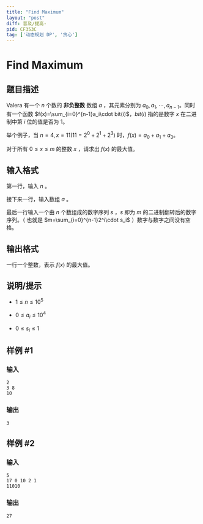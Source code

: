 ```yaml
---
title: "Find Maximum"
layout: "post"
diff: 普及/提高-
pid: CF353C
tag: ['动态规划 DP', '贪心']
---
```


# Find Maximum

## 题目描述

Valera 有一个 $n$ 个数的 **非负整数** 数组 $a$ ，其元素分别为 $a_0,a_1,\cdots,a_{n-1}$。同时有一个函数 $f(x)=\sum_{i=0}^{n-1}a_i\cdot bit(i)$，$bit(i)$ 指的是数字 $x$ 在二进制中第 $i$ 位的值是否为 1。

举个例子，当 $n=4,x=11(11=2^0+2^1+2^3)$ 时，$f(x)=a_0+a_1+a_3$。

对于所有 $0\le x \le m$ 的整数 $x$ ，请求出 $f(x)$ 的最大值。

## 输入格式

第一行，输入 $n$ 。

接下来一行，输入数组 $a$ 。

最后一行输入一个由 $n$ 个数组成的数字序列 $s$ ，$s$ 即为 $m$ 的二进制翻转后的数字序列。（ 也就是 $m=\sum_{i=0}^{n-1}2^i\cdot s_i$ ）数字与数字之间没有空格。

## 输出格式

一行一个整数，表示 $f(x)$ 的最大值。

## 说明/提示

- $1 \le n \le 10^5$

- $0 \le a_i \le 10^4$

- $0\le s_i \le 1$

## 样例 #1

### 输入

```
2
3 8
10

```

### 输出

```
3

```

## 样例 #2

### 输入

```
5
17 0 10 2 1
11010

```

### 输出

```
27

```

